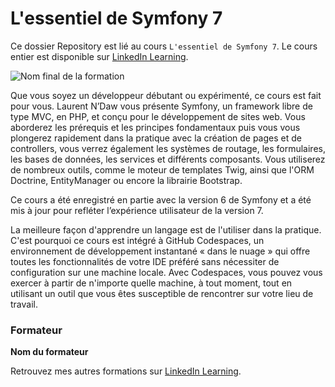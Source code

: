# L'essentiel de Symfony 7

Ce dossier Repository est lié au cours `L'essentiel de Symfony 7`. Le cours entier est disponible sur [LinkedIn Learning][lil-course-url].

![Nom final de la formation][lil-thumbnail-url] 

Que vous soyez un développeur débutant ou expérimenté, ce cours est fait pour vous. Laurent N’Daw vous présente Symfony, un framework libre de type MVC, en PHP, et conçu pour le développement de sites web. Vous aborderez les prérequis et les principes fondamentaux puis vous vous plongerez rapidement dans la pratique avec la création de pages et de controllers, vous verrez également les systèmes de routage, les formulaires, les bases de données, les services et différents composants. Vous utiliserez de nombreux outils, comme le moteur de templates Twig, ainsi que l'ORM Doctrine, EntityManager ou encore la librairie Bootstrap.

<p>Ce cours a été enregistré en partie avec la version 6 de Symfony et a été mis à jour pour refléter l’expérience utilisateur de la version 7.</p>

La meilleure façon d'apprendre un langage est de l'utiliser dans la pratique. C'est pourquoi ce cours est intégré à GitHub Codespaces, un environnement de développement instantané « dans le nuage » qui offre toutes les fonctionnalités de votre IDE préféré sans nécessiter de configuration sur une machine locale. Avec Codespaces, vous pouvez vous exercer à partir de n'importe quelle machine, à tout moment, tout en utilisant un outil que vous êtes susceptible de rencontrer sur votre lieu de travail. 

### Formateur

**Nom du formateur** 

 Retrouvez mes autres formations sur [LinkedIn Learning][lil-URL-trainer].

[0]: # (Replace these placeholder URLs with actual course URLs)
[lil-course-url]: https://www.linkedin.com/learning/l-essentiel-de-symfony-7
[lil-thumbnail-url]: https://media.licdn.com/dms/image/v2/D4D0DAQGKrLe7reqdSQ/learning-public-crop_675_1200/learning-public-crop_675_1200/0/1729070063820?e=2147483647&v=beta&t=0TX8lbZij91OWmFjMj0_dx8YzeEbKa5QoDto7lSLAYo
[lil-URL-trainer]: https://www.linkedin.com/learning/instructors/laurent-n-daw

[1]: # (End of FR-Instruction ###############################################################################################)
